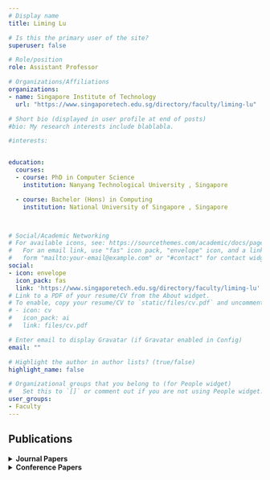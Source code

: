 ```yaml
---
# Display name
title: Liming Lu

# Is this the primary user of the site?
superuser: false

# Role/position
role: Assistant Professor

# Organizations/Affiliations
organizations:
- name: Singapore Institute of Technology
  url: "https://www.singaporetech.edu.sg/directory/faculty/liming-lu"

# Short bio (displayed in user profile at end of posts)
#bio: My research interests include blablabla.

#interests:


education:
  courses:
  - course: PhD in Computer Science
    institution: Nanyang Technological University , Singapore

  - course: Bachelor (Hons) in Computing
    institution: National University of Singapore , Singapore



# Social/Academic Networking
# For available icons, see: https://sourcethemes.com/academic/docs/page-builder/#icons
#   For an email link, use "fas" icon pack, "envelope" icon, and a link in the
#   form "mailto:your-email@example.com" or "#contact" for contact widget.
social:
- icon: envelope
  icon_pack: fas
  link: 'https://www.singaporetech.edu.sg/directory/faculty/liming-lu'
# Link to a PDF of your resume/CV from the About widget.
# To enable, copy your resume/CV to `static/files/cv.pdf` and uncomment the lines below.
# - icon: cv
#   icon_pack: ai
#   link: files/cv.pdf

# Enter email to display Gravatar (if Gravatar enabled in Config)
email: ""

# Highlight the author in author lists? (true/false)
highlight_name: false

# Organizational groups that you belong to (for People widget)
#   Set this to `[]` or comment out if you are not using People widget.
user_groups:
- Faculty
---
```


## <span style="font-size: 1.25rem  ;">**Publications**</span>
<details>
  <summary><strong>Journal Papers</strong></summary>

  - <span style="font-size: 0.9rem  ;">J Yu, L Lu, P Xiao, Z Li, Y Zhou, “Monitoring, analyzing and characterizing lookup traffic in a large-scale DHT”. Computer Communications 34(13): 1622-1629 (2011)</span>
</details>
<details>
  <summary><strong>Conference Papers</strong></summary>

  - <span style="font-size: 0.9rem  ;">EC Chang, L Lu, Y Wu, R HC Yap, J Yu, “Enhancing host security using external environment sensors”. Int. J. Inf. Sec. 10(5): 285-299 (2011)</span>
  - <span style="font-size: 0.9rem ;">L Lu, EC Chang, MC Chan, “Website Fingerprinting and Identification using Ordered Feature Sequences”. In proc. of European Symposium on Research in Computer Security (ESORICS) 2010: 199-214</span>
  - <span style="font-size: 0.9rem ;">J Yu, C Fang, L Lu and Z Li, "A Lightweight Mechanism to Mitigate Application Layer DDoS Attacks", in proc. of ICST Conference on Scalable Information Systems (INFOSCALE) 2009: 175-191</span>
</details>




